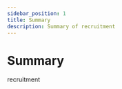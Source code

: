 ```yaml
---
sidebar_position: 1
title: Summary
description: Summary of recruitment 
---
```


# Summary

recruitment